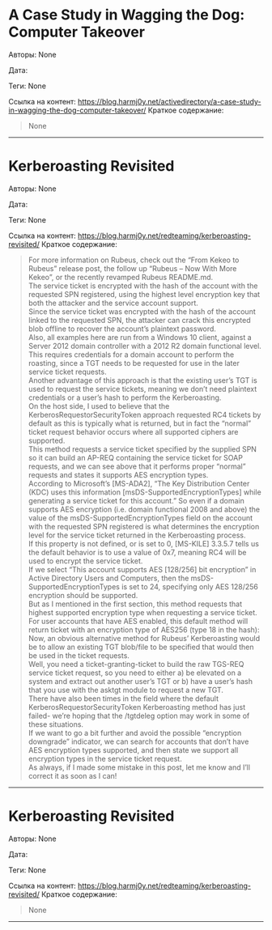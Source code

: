 # A Case Study in Wagging the Dog: Computer Takeover

Авторы: 
None

Дата: 

Теги: 
None

Ссылка на контент: 
https://blog.harmj0y.net/activedirectory/a-case-study-in-wagging-the-dog-computer-takeover/
Краткое содержание: 

<blockquote>
None<br> 
</blockquote>

---

# Kerberoasting Revisited

Авторы: 
None

Дата: 

Теги: 
None

Ссылка на контент: 
https://blog.harmj0y.net/redteaming/kerberoasting-revisited/
Краткое содержание: 

<blockquote>
For more information on Rubeus, check out the “From Kekeo to Rubeus” release post, the follow up “Rubeus – Now With More Kekeo”, or the recently revamped Rubeus README.md.<br> 
The service ticket is encrypted with the hash of the account with the requested SPN registered, using the highest level encryption key that both the attacker and the service account support.<br> 
Since the service ticket was encrypted with the hash of the account linked to the requested SPN, the attacker can crack this encrypted blob offline to recover the account’s plaintext password.<br> 
Also, all examples here are run from a Windows 10 client, against a Server 2012 domain controller with a 2012 R2 domain functional level.<br> 
This requires credentials for a domain account to perform the roasting, since a TGT needs to be requested for use in the later service ticket requests.<br> 
Another advantage of this approach is that the existing user’s TGT is used to request the service tickets, meaning we don’t need plaintext credentials or a user’s hash to perform the Kerberoasting.<br> 
On the host side, I used to believe that the KerberosRequestorSecurityToken approach requested RC4 tickets by default as this is typically what is returned, but in fact the “normal” ticket request behavior occurs where all supported ciphers are supported.<br> 
This method requests a service ticket specified by the supplied SPN so it can build an AP-REQ containing the service ticket for SOAP requests, and we can see above that it performs proper “normal” requests and states it supports AES encryption types.<br> 
According to Microsoft’s [MS-ADA2], “The Key Distribution Center (KDC) uses this information [msDS-SupportedEncryptionTypes] while generating a service ticket for this account.” So even if a domain supports AES encryption (i.e. domain functional 2008 and above) the value of the msDS-SupportedEncryptionTypes field on the account with the requested SPN registered is what determines the encryption level for the service ticket returned in the Kerberoasting process.<br> 
If this property is not defined, or is set to 0, [MS-KILE] 3.3.5.7 tells us the default behavior is to use a value of 0x7, meaning RC4 will be used to encrypt the service ticket.<br> 
If we select “This account supports AES [128/256] bit encryption” in Active Directory Users and Computers, then the msDS-SupportedEncryptionTypes is set to 24, specifying only AES 128/256 encryption should be supported.<br> 
But as I mentioned in the first section, this method requests that highest supported encryption type when requesting a service ticket.<br> 
For user accounts that have AES enabled, this default method will return ticket with an encryption type of AES256 (type 18 in the hash):<br> 
Now, an obvious alternative method for Rubeus’ Kerberoasting would be to allow an existing TGT blob/file to be specified that would then be used in the ticket requests.<br> 
Well, you need a ticket-granting-ticket to build the raw TGS-REQ service ticket request, so you need to either a) be elevated on a system and extract out another user’s TGT or b) have a user’s hash that you use with the asktgt module to request a new TGT.<br> 
There have also been times in the field where the default KerberosRequestorSecurityToken Kerberoasting method has just failed- we’re hoping that the /tgtdeleg option may work in some of these situations.<br> 
If we want to go a bit further and avoid the possible “encryption downgrade” indicator, we can search for accounts that don’t have AES encryption types supported, and then state we support all encryption types in the service ticket request.<br> 
As always, if I made some mistake in this post, let me know and I’ll correct it as soon as I can!<br> 
</blockquote>

---

# Kerberoasting Revisited

Авторы: 
None

Дата: 

Теги: 
None

Ссылка на контент: 
https://blog.harmj0y.net/redteaming/kerberoasting-revisited/
Краткое содержание: 

<blockquote>
None<br> 
</blockquote>

---

